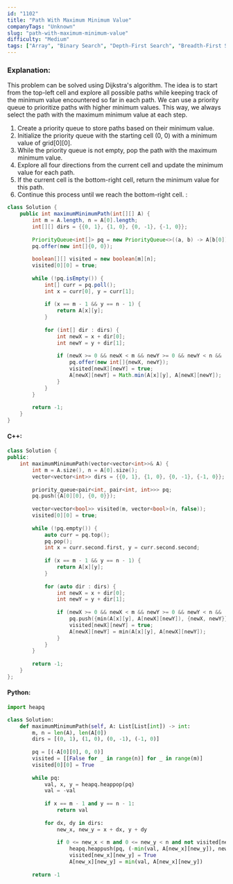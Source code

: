 ```yaml
---
id: "1102"
title: "Path With Maximum Minimum Value"
companyTags: "Unknown"
slug: "path-with-maximum-minimum-value"
difficulty: "Medium"
tags: ["Array", "Binary Search", "Depth-First Search", "Breadth-First Search", "Union Find", "Heap (Priority Queue)", "Matrix"]
---
```


### Explanation:
This problem can be solved using Dijkstra's algorithm. The idea is to start from the top-left cell and explore all possible paths while keeping track of the minimum value encountered so far in each path. We can use a priority queue to prioritize paths with higher minimum values. This way, we always select the path with the maximum minimum value at each step.

1. Create a priority queue to store paths based on their minimum value.
2. Initialize the priority queue with the starting cell (0, 0) with a minimum value of grid[0][0].
3. While the priority queue is not empty, pop the path with the maximum minimum value.
4. Explore all four directions from the current cell and update the minimum value for each path.
5. If the current cell is the bottom-right cell, return the minimum value for this path.
6. Continue this process until we reach the bottom-right cell.
:
```java
class Solution {
    public int maximumMinimumPath(int[][] A) {
        int m = A.length, n = A[0].length;
        int[][] dirs = {{0, 1}, {1, 0}, {0, -1}, {-1, 0}};
        
        PriorityQueue<int[]> pq = new PriorityQueue<>((a, b) -> A[b[0]][b[1]] - A[a[0]][a[1]]);
        pq.offer(new int[]{0, 0});
        
        boolean[][] visited = new boolean[m][n];
        visited[0][0] = true;
        
        while (!pq.isEmpty()) {
            int[] curr = pq.poll();
            int x = curr[0], y = curr[1];
            
            if (x == m - 1 && y == n - 1) {
                return A[x][y];
            }
            
            for (int[] dir : dirs) {
                int newX = x + dir[0];
                int newY = y + dir[1];
                
                if (newX >= 0 && newX < m && newY >= 0 && newY < n && !visited[newX][newY]) {
                    pq.offer(new int[]{newX, newY});
                    visited[newX][newY] = true;
                    A[newX][newY] = Math.min(A[x][y], A[newX][newY]);
                }
            }
        }
        
        return -1;
    }
}
```

#### C++:
```cpp
class Solution {
public:
    int maximumMinimumPath(vector<vector<int>>& A) {
        int m = A.size(), n = A[0].size();
        vector<vector<int>> dirs = {{0, 1}, {1, 0}, {0, -1}, {-1, 0}};
        
        priority_queue<pair<int, pair<int, int>>> pq;
        pq.push({A[0][0], {0, 0}});
        
        vector<vector<bool>> visited(m, vector<bool>(n, false));
        visited[0][0] = true;
        
        while (!pq.empty()) {
            auto curr = pq.top();
            pq.pop();
            int x = curr.second.first, y = curr.second.second;
            
            if (x == m - 1 && y == n - 1) {
                return A[x][y];
            }
            
            for (auto dir : dirs) {
                int newX = x + dir[0];
                int newY = y + dir[1];
                
                if (newX >= 0 && newX < m && newY >= 0 && newY < n && !visited[newX][newY]) {
                    pq.push({min(A[x][y], A[newX][newY]), {newX, newY}});
                    visited[newX][newY] = true;
                    A[newX][newY] = min(A[x][y], A[newX][newY]);
                }
            }
        }
        
        return -1;
    }
};
```

#### Python:
```python
import heapq

class Solution:
    def maximumMinimumPath(self, A: List[List[int]) -> int:
        m, n = len(A), len(A[0])
        dirs = [(0, 1), (1, 0), (0, -1), (-1, 0)]
        
        pq = [(-A[0][0], 0, 0)]
        visited = [[False for _ in range(n)] for _ in range(m)]
        visited[0][0] = True
        
        while pq:
            val, x, y = heapq.heappop(pq)
            val = -val
            
            if x == m - 1 and y == n - 1:
                return val
            
            for dx, dy in dirs:
                new_x, new_y = x + dx, y + dy
                
                if 0 <= new_x < m and 0 <= new_y < n and not visited[new_x][new_y]:
                    heapq.heappush(pq, (-min(val, A[new_x][new_y]), new_x, new_y))
                    visited[new_x][new_y] = True
                    A[new_x][new_y] = min(val, A[new_x][new_y])
        
        return -1
```